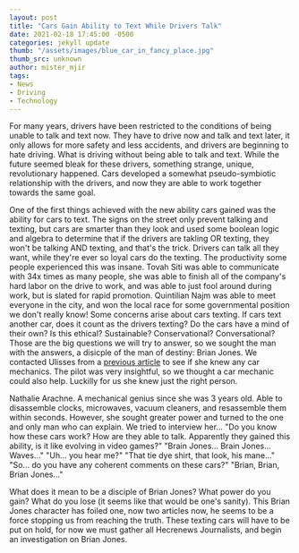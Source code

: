 ```yaml
---
layout: post
title: "Cars Gain Ability to Text While Drivers Talk"
date: 2021-02-18 17:45:00 -0500
categories: jekyll update
thumb: "/assets/images/blue_car_in_fancy_place.jpg"
thumb_src: unknown
author: mister_mjir
tags:
- News
- Driving
- Technology
---
```


For many years, drivers have been restricted to the conditions of being unable to talk and text now. They have to drive now and talk and text later, it only allows for
more safety and less accidents, and drivers are beginning to hate driving. What is driving without being able to talk and text. While the future seemed bleak for these
drivers, something strange, unique, revolutionary happened. Cars developed a somewhat pseudo-symbiotic relationship with the drivers, and now they are able to work
together towards the same goal.

One of the first things achieved with the new ability cars gained was the ability for cars to text. The signs on the street only prevent talking and texting, but cars
are smarter than they look and used some boolean logic and algebra to determine that if the drivers are takling OR texting, they won't be talking AND texting, and
that's the trick. Drivers can talk all they want, while they're ever so loyal cars do the texting. The productivity some people experienced this was insane. Tovah Siti
was able to communicate with 34x times as many people, she was able to finish all of the company's hard labor on the drive to work, and was able to just fool around
during work, but is slated for rapid promotion. Quintilian Najm was able to meet everyone in the city, and won the local race for some governmental position we
don't really know! Some concerns arise about cars texting. If cars text another car, does it count as the drivers texting? Do the cars have a mind of their own? Is this
ethical? Sustainable? Conservational? Conversational? Those are the big questions we will try to answer, so we sought the man with the answers, a disicple of the
man of destiny: Brian Jones. We contacted Ulisses from a
[previous article](https://hecrenews.github.io/jekyll/update/2020/11/10/airplanes-have-strange-ability-to-fly.html) to see if she knew any car mechanics. The pilot was
very insightful, so we thought a car mechanic could also help. Luckilly for us she knew just the right person.

Nathalie Arachne. A mechanical genius since she was 3 years old. Able to disassemble clocks, microwaves, vacuum cleaners, and resassemble them within seconds. However,
she sought greater power and turned to the one and only man who can explain. We tried to interview her... "Do you know how these cars work? How are they able to talk.
Apparently they gained this ability, is it like evolving in video games?" "Brain Jones... Brain Jones... Waves..." "Uh... you hear me?" "That tie dye shirt, that look,
his mane..." "So... do you have any coherent comments on these cars?" "Brian, Brian, Brian Jones..."

What does it mean to be a disciple of Brian Jones? What power do you gain? What do you lose (it seems like that would be one's sanity). This Brian Jones character
has foiled one, now two articles now, he seems to be a force stopping us from reaching the truth. These texting cars will have to be put on hold, for now we must
gather all Hecrenews Journalists, and begin an investigation on Brian Jones.

